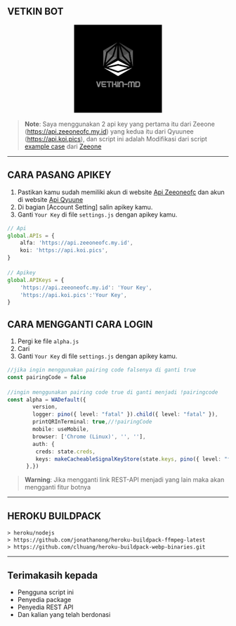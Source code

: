 ## VETKIN BOT

<p align="center">

<img src="./image/hd.jpg" alt="ALPHA" width="200"/>
</p>

> **Note**: Saya menggunakan 2 api key yang pertama itu dari Zeeone (https://api.zeeoneofc.my.id) yang kedua itu dari Qyuunee (https://api.koi.pics), dan 
script ini adalah Modifikasi dari script [example case](https://github.com/zeeoneofficial/example-case) dari [Zeeone](https://github.com/zeeoneofficial)
--------
## CARA PASANG APIKEY
1. Pastikan kamu sudah memiliki akun di website [Api Zeeoneofc](https://api.zeeoneofc.my.id/users/login) dan akun di website [Api Qyuune](https://api.qyuunee.my.id/login)
2. Di bagian [Account Setting] salin apikey kamu.
3. Ganti `Your Key` di file `settings.js` dengan apikey kamu.
```ts
// Api
global.APIs = {
	alfa: 'https://api.zeeoneofc.my.id',
	koi: 'https://api.koi.pics',
}

// Apikey
global.APIKeys = {
	'https://api.zeeoneofc.my.id': 'Your Key',
	'https://api.koi.pics':'Your Key',
}
```

## CARA MENGGANTI CARA LOGIN
1. Pergi ke file `alpha.js`
2. Cari
3. Ganti `Your Key` di file `settings.js` dengan apikey kamu.
```ts
//jika ingin menggunakan pairing code falsenya di ganti true
const pairingCode = false

//ingin menggunakan pairing code true di ganti menjadi !pairingcode
const alpha = WADefault({
        version,
        logger: pino({ level: "fatal" }).child({ level: "fatal" }),
        printQRInTerminal: true,//!pairingCode
        mobile: useMobile, 
        browser: ['Chrome (Linux)', '', ''],
        auth: {
         creds: state.creds,
         keys: makeCacheableSignalKeyStore(state.keys, pino({ level: "fatal" }).child({ level: "fatal" })),
      },})
```

> **Warning**: Jika mengganti link REST-API menjadi yang lain maka akan mengganti fitur botnya

--------

## HEROKU BUILDPACK

```
> heroku/nodejs
> https://github.com/jonathanong/heroku-buildpack-ffmpeg-latest
> https://github.com/clhuang/heroku-buildpack-webp-binaries.git
```

--------

## Terimakasih kepada
- Pengguna script ini
- Penyedia package
- Penyedia REST API
- Dan kalian yang telah berdonasi
